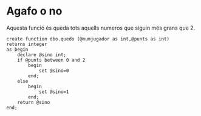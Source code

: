 # Agafo o no

Aquesta funció és queda tots aquells numeros que siguin més grans que 2.

```
create function dbo.quedo (@numjugador as int,@punts as int)
returns integer
as begin
	declare @sino int;
	if @punts between 0 and 2
		begin
			set @sino=0
		end;
	else 
		begin
			set @sino=1
		end;
	return @sino
end;
```
